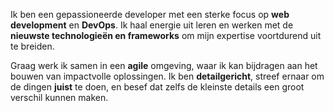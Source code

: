 Ik ben een gepassioneerde developer met een sterke focus op **web development** en **DevOps**. Ik haal energie uit leren en werken met de **nieuwste technologieën en frameworks** om mijn expertise voortdurend uit te breiden.

Graag werk ik samen in een **agile** omgeving, waar ik kan bijdragen aan het bouwen van impactvolle oplossingen. Ik ben **detailgericht**, streef ernaar om de dingen **juist** te doen, en besef dat zelfs de kleinste details een groot verschil kunnen maken.
